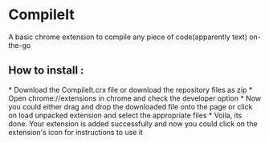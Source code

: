 <h1> CompileIt </h1>
A basic chrome extension to compile any piece of code(apparently text) on-the-go

<h2> How to install : </h2>
* Download the CompileIt.crx file or download the repository files as zip
* Open chrome://extensions in chrome and check the developer option
* Now you could either drag and drop the downloaded file onto the page or click on load unpacked extension and select the appropriate files
* Voila, its done. Your extension is added successfully and now you could click on the extension's icon for instructions to use it
